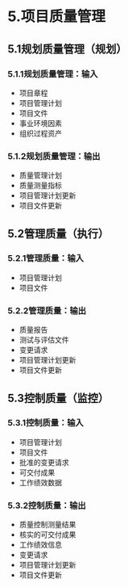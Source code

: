 # 5.项目质量管理

## 5.1规划质量管理（规划）

### 5.1.1规划质量管理：输入

- 项目章程
- 项目管理计划
- 项目文件
- 事业环境因素
- 组织过程资产

### 5.1.2规划质量管理：输出

- 质量管理计划
- 质量测量指标
- 项目管理计划更新
- 项目文件更新

## 5.2管理质量（执行）

### 5.2.1管理质量：输入

- 项目管理计划
- 项目文件

### 5.2.2管理质量：输出

- 质量报告
- 测试与评估文件
- 变更请求
- 项目管理计划更新
- 项目文件更新

## 5.3控制质量（监控）

### 5.3.1控制质量：输入

- 项目管理计划
- 项目文件
- 批准的变更请求
- 可交付成果
- 工作绩效数据

### 5.3.2控制质量：输出

- 质量控制测量结果
- 核实的可交付成果
- 工作绩效信息
- 变更请求
- 项目管理计划更新
- 项目文件更新

